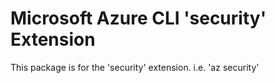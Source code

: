 Microsoft Azure CLI 'security' Extension
==========================================

This package is for the 'security' extension.
i.e. 'az security'

